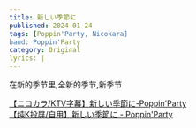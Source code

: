 ```yaml
---
title: 新しい季節に
published: 2024-01-24
tags: [Poppin'Party, Nicokara]
band: Poppin'Party
category: Original
lyrics: |
---
```

在新的季节里,全新的季节,新季节

<summary>
    <a href="https://www.bilibili.com/video/BV1CttVeuExS/">
        【ニコカラ/KTV字幕】新しい季節に-Poppin'Party
    </a>
</summary>
<summary>
    <a href="https://www.bilibili.com/video/BV1pnbAzqE4Z/">
        【纯K投屏/自用】新しい季節に - Poppin'Party
    </a>
</summary>
